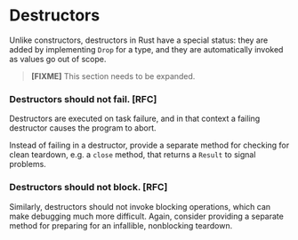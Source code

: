 # Destructors

Unlike constructors, destructors in Rust have a special status: they are added
by implementing `Drop` for a type, and they are automatically invoked as values
go out of scope.

> **[FIXME]** This section needs to be expanded.

### Destructors should not fail. [RFC]

Destructors are executed on task failure, and in that context a failing
destructor causes the program to abort.

Instead of failing in a destructor, provide a separate method for checking for
clean teardown, e.g. a `close` method, that returns a `Result` to signal
problems.

### Destructors should not block. [RFC]

Similarly, destructors should not invoke blocking operations, which can make
debugging much more difficult. Again, consider providing a separate method for
preparing for an infallible, nonblocking teardown.
